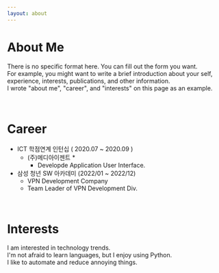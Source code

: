 ```yaml
---
layout: about 
---
```


# About Me
There is no specific format here. You can fill out the form you want.  
For example, you might want to write a brief introduction about your self, experience, interests, publications, and other information.  
I wrote "about me", "career", and "interests" on this page as an example.  

<br/>

# Career
* ICT 학점연계 인턴십 ( 2020.07 ~ 2020.09 )
  * (주)메디아이젠트
    * 
    * Developde Application User Interface.
* 삼성 청년 SW 아카데미 (2022/01 ~ 2022/12)
  * VPN Development Company
  * Team Leader of VPN Development Div.

<br/>

# Interests
I am interested in technology trends.  
I'm not afraid to learn languages, but I enjoy using Python.  
I like to automate and reduce annoying things.  
